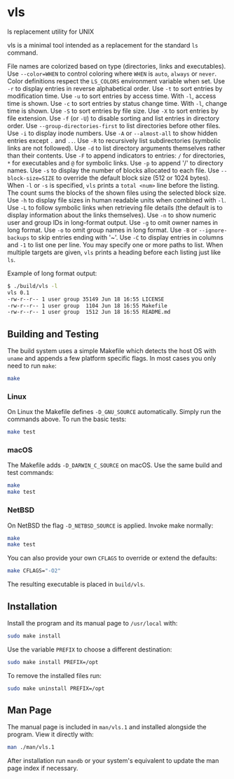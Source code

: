 # vls
ls replacement utility for UNIX

vls is a minimal tool intended as a replacement for the standard `ls` command.

File names are colorized based on type (directories, links and executables).
Use `--color=WHEN` to control coloring where `WHEN` is `auto`, `always` or `never`.
Color definitions respect the `LS_COLORS` environment variable when set.
Use `-r` to display entries in reverse alphabetical order.
Use `-t` to sort entries by modification time.
Use `-u` to sort entries by access time. With `-l`, access time is shown.
Use `-c` to sort entries by status change time. With `-l`, change time is shown.
Use `-S` to sort entries by file size.
Use `-X` to sort entries by file extension.
Use `-f` (or `-U`) to disable sorting and list entries in directory order.
Use `--group-directories-first` to list directories before other files.
Use `-i` to display inode numbers.
Use `-A` or `--almost-all` to show hidden entries except `.` and `..`.
Use `-R` to recursively list subdirectories (symbolic links are not followed).
Use `-d` to list directory arguments themselves rather than their contents.
Use `-F` to append indicators to entries: `/` for directories, `*` for executables and `@` for symbolic links.
Use `-p` to append '/' to directory names.
Use `-s` to display the number of blocks allocated to each file.
Use `--block-size=SIZE` to override the default block size (512 or 1024 bytes).
When `-l` or `-s` is specified, `vls` prints a `total <num>` line before the
listing. The count sums the blocks of the shown files using the selected block
size.
Use `-h` to display file sizes in human readable units when combined with `-l`.
Use `-L` to follow symbolic links when retrieving file details (the default is to display information about the links themselves).
Use `-n` to show numeric user and group IDs in long-format output.
Use `-g` to omit owner names in long format.
Use `-o` to omit group names in long format.
Use `-B` or `--ignore-backups` to skip entries ending with '~'.
Use `-C` to display entries in columns and `-1` to list one per line.
You may specify one or more paths to list. When multiple targets are given,
`vls` prints a heading before each listing just like `ls`.

Example of long format output:

```sh
$ ./build/vls -l
vls 0.1
-rw-r--r-- 1 user group 35149 Jun 18 16:55 LICENSE
-rw-r--r-- 1 user group  1104 Jun 18 16:55 Makefile
-rw-r--r-- 1 user group  1512 Jun 18 16:55 README.md
```

## Building and Testing
The build system uses a simple Makefile which detects the host OS with
`uname` and appends a few platform specific flags. In most cases you only
need to run `make`:

```sh
make
```

### Linux
On Linux the Makefile defines `-D_GNU_SOURCE` automatically. Simply run the
commands above. To run the basic tests:

```sh
make test
```

### macOS
The Makefile adds `-D_DARWIN_C_SOURCE` on macOS. Use the same build and test
commands:

```sh
make
make test
```

### NetBSD
On NetBSD the flag `-D_NETBSD_SOURCE` is applied. Invoke make normally:

```sh
make
make test
```

You can also provide your own `CFLAGS` to override or extend the defaults:

```sh
make CFLAGS="-O2"
```

The resulting executable is placed in `build/vls`.

## Installation
Install the program and its manual page to `/usr/local` with:

```sh
sudo make install
```

Use the variable `PREFIX` to choose a different destination:

```sh
sudo make install PREFIX=/opt
```

To remove the installed files run:

```sh
sudo make uninstall PREFIX=/opt
```


## Man Page
The manual page is included in `man/vls.1` and installed alongside the
program. View it directly with:

```sh
man ./man/vls.1
```

After installation run `mandb` or your system's equivalent to update the
man page index if necessary.
